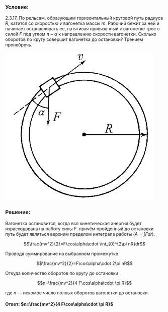 ###  Условие: 

$2.3.17.$ По рельсам, образующим горизонтальный круговой путь радиуса $R$, катится со скоростью $v$ вагонетка массы $m$. Рабочий бежит за ней и начинает останавливать ее, натягивая привязанный к вагонетке трос с силой $F$ под углом $\pi − \alpha$ к направлению скорости вагонетки. Сколько оборотов по кругу совершит вагонетка до остановки? Трением пренебречь. 

![К задаче $2.3.17$|473x472, 35%](../../img/2.3.17/2.3.17.png)

###  Решение: 

Вагонетка остановится, когда вся кинетическая энергия будет израсходована на работу силы $F$. причём пройденный до остановки путь будет являться верхним пределом интеграла работы $(A=\int Fdr)$.

$$\frac{mv^2}{2}=F\cos\alpha\cdot \int_{0}^{2\pi nR}dr$$ 

Проводя суммирование на выбранном промежутке

$$\frac{mv^2}{2}=F\cos\alpha\cdot 2\pi nR$$ 

Откуда количество оборотов по кругу до остановки

$$n=\frac{mv^2}{4 F\cos\alpha\cdot \pi R}$$  

где $n$ — искомое число полных оборотов вагонетки до остановки. 

####  Ответ: $n=\frac{mv^2}{4 F\cos\alpha\cdot \pi R}$ 
